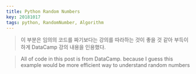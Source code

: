 ```yaml
---
title: Python Random Numbers
key: 20181017
tags: python, RandomNumber, Algorithm
---
```


> 이 부분은 임의의 코드를 짜기보다는 강의를 따라하는 것이 좋을 것 같아 부득이하게 DataCamp 강의 내용을 인용했다.

> All of code in this post is from DataCamp. because I guess this example would be more efficient way to understand random numbers
